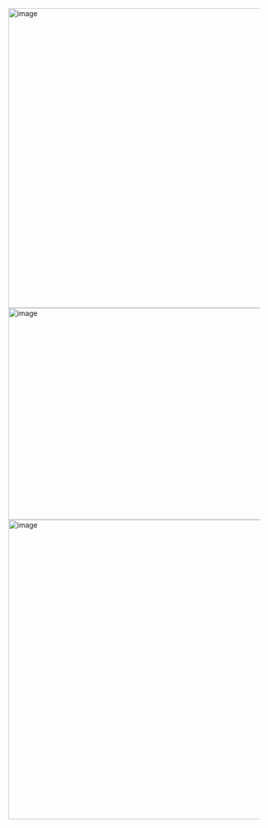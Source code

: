 <img width="993" height="600" alt="image" src="https://github.com/user-attachments/assets/31ca630d-385f-4a1e-9a35-d5739736f6ae" />
<img width="1215" height="424" alt="image" src="https://github.com/user-attachments/assets/2d9328ac-728e-4884-987d-daa5803d2f3f" />
<img width="993" height="600" alt="image" src="https://github.com/user-attachments/assets/af42b566-e59c-4116-966c-6819be5b738b" />

